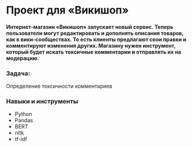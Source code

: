 # Проект для «Викишоп»
#### Интернет-магазин «Викишоп» запускает новый сервис. Теперь пользователи могут редактировать и дополнять описания товаров, как в вики-сообществах. То есть клиенты предлагают свои правки и комментируют изменения других. Магазину нужен инструмент, который будет искать токсичные комментарии и отправлять их на модерацию. 
### Задача: 
Определение токсичности комментариев

### Навыки и инструменты
 * Python
 * Pandas
 * BERT
 * nltk
 * tf-idf
